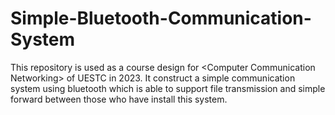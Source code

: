 # Simple-Bluetooth-Communication-System
This repository is used as a course design for &lt;Computer Communication Networking> of UESTC in 2023. It construct a simple communication system using bluetooth which is able to support file transmission and simple forward between those who have install this system.
